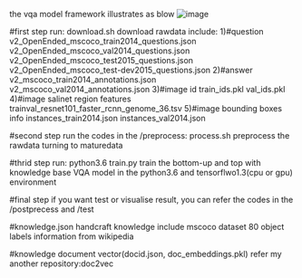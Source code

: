 the vqa model framework illustrates as blow
![image](https://github.com/zongshenmu/attention_knowledge_vqa/framework.png?raw=true)
  
#first step
run: download.sh
download rawdata include:
    1)#question
        v2_OpenEnded_mscoco_train2014_questions.json
        v2_OpenEnded_mscoco_val2014_questions.json
        v2_OpenEnded_mscoco_test2015_questions.json
        v2_OpenEnded_mscoco_test-dev2015_questions.json
    2)#answer
        v2_mscoco_train2014_annotations.json
        v2_mscoco_val2014_annotations.json
    3)#image id
        train_ids.pkl
        val_ids.pkl
    4)#image salinet region features
        trainval_resnet101_faster_rcnn_genome_36.tsv
    5)#image bounding boxes info
        instances_train2014.json
        instances_val2014.json

#second step
run the codes in the /preprocess: process.sh
preprocess the rawdata turning to maturedata

#thrid step
run: python3.6 train.py
train the bottom-up and top with knowledge base VQA model in the python3.6 and tensorflwo1.3(cpu or gpu) environment

#final step
if you want test or visualise result, you can refer the codes in the /postprecess and /test


#knowledge.json
handcraft knowledge include mscoco dataset 80 object labels information from wikipedia

#knowledge document vector(docid.json, doc_embeddings.pkl)
refer my another repository:doc2vec
